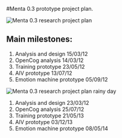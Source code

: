 #Menta 0.3 prototype project plan.

![Menta 0.3 research project plan](https://github.com/menta/menta-0.3/raw/master/doc/informal/gantt/research.png)

## Main milestones:

 1. Analysis and design 15/03/12
 1. OpenCog analysis 14/03/12
 1. Training prototype 23/05/12
 1. AIV prototype 13/07/12
 1. Emotion machine prototype 05/09/12

![Menta 0.3 research project plan rainy day](https://github.com/menta/menta-0.3/raw/master/doc/informal/gantt/research-pessimistic.png)

 1. Analysis and design 23/03/12
 1. OpenCog analysis 25/07/12
 1. Training prototype 21/05/13
 1. AIV prototype 03/12/13
 1. Emotion machine prototype 08/05/14


